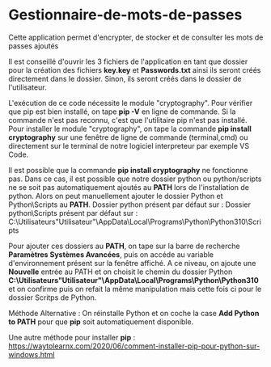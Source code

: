 # Gestionnaire-de-mots-de-passes
Cette application permet d'encrypter, de stocker et de consulter les mots de passes ajoutés

Il est conseillé d'ouvrir les 3 fichiers de l'application en tant que dossier pour la création des fichiers **key.key** et **Passwords.txt** ainsi ils seront créés directement dans le dossier. Sinon, ils seront créés dans le dossier de l'utilisateur.

L'exécution de ce code nécessite le module "cryptography". Pour vérifier que pip est bien installé, on tape **pip -V** en ligne de commande. Si la commande n'est pas reconnu, c'est que l'utilitaire pip n'est pas installé. Pour installer le module "cryptography", on tape la commande **pip install cryptography** sur une fenêtre de ligne de commande (terminal,cmd) ou directement sur le terminal de notre logiciel interpreteur par exemple VS Code.

Il est possible que la commande **pip install cryptography** ne fonctionne pas. Dans ce cas, il est possible que notre dossier python ou python/scripts ne se soit pas automatiquement ajoutés au **PATH** lors de l'installation de python. Alors on peut manuellement ajouter le dossier Python et Python\Scripts au **PATH**.
Dossier python présent par défaut sur : 
Dossier python\Scripts présent par défaut sur : C:\Utilisateurs\"Utilisateur"\AppData\Local\Programs\Python\Python310\Scripts

Pour ajouter ces dossiers au **PATH**, on tape sur la barre de recherche **Paramètres Systèmes Avancées**, puis on accéde au variable d'environnement présent sur la fenêtre affiché. A ce niveau, on ajoute une **Nouvelle** entrée au PATH et on choisit le chemin du dossier Python **C:\Utilisateurs\"Utilisateur"\AppData\Local\Programs\Python\Python310** et on confirme puis on refait la même manipulation mais cette fois ci pour le dossier Scritps de Python.

Méthode Alternative : On réinstalle Python et on coche la case **Add Python to PATH** pour que **pip** soit automatiquement disponible.

Une autre méthode pour installer **pip** : https://waytolearnx.com/2020/06/comment-installer-pip-pour-python-sur-windows.html
